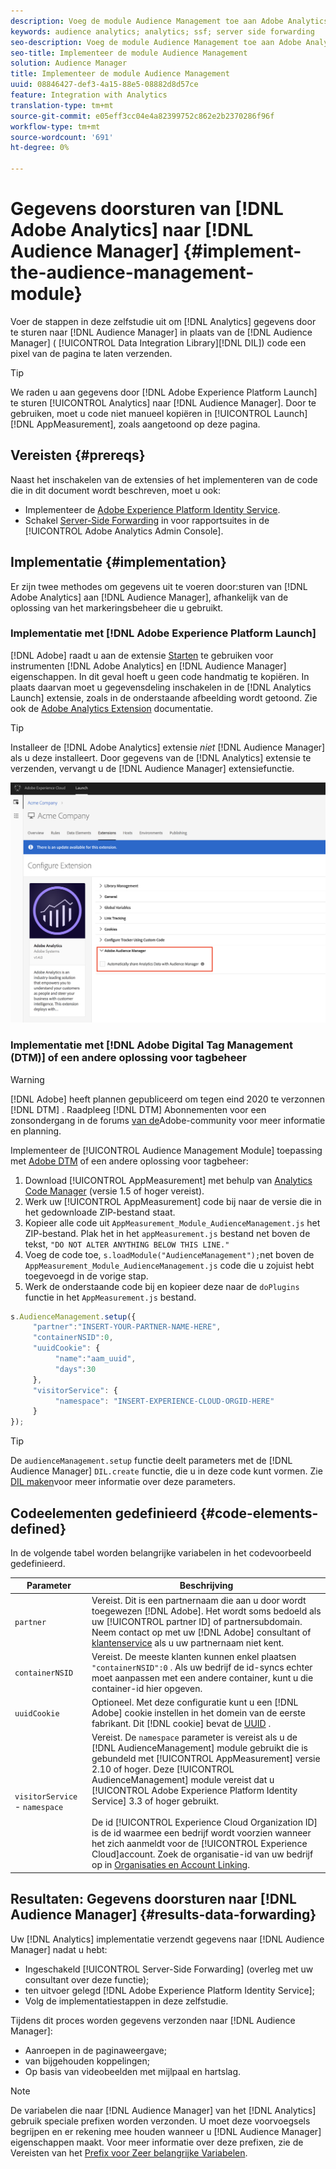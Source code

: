 ```yaml
---
description: Voeg de module Audience Management toe aan Adobe Analytics AppMeasurement om Analytics-gegevens door te sturen naar Audience Manager in plaats van dat de DIL-code (Audience Manager Data Integration Library) een pixel van de pagina verzendt.
keywords: audience analytics; analytics; ssf; server side forwarding
seo-description: Voeg de module Audience Management toe aan Adobe Analytics AppMeasurement om Analytics-gegevens door te sturen naar Audience Manager in plaats van dat de DIL-code (Audience Manager Data Integration Library) een pixel van de pagina verzendt.
seo-title: Implementeer de module Audience Management
solution: Audience Manager
title: Implementeer de module Audience Management
uuid: 08846427-def3-4a15-88e5-08882d8d57ce
feature: Integration with Analytics
translation-type: tm+mt
source-git-commit: e05eff3cc04e4a82399752c862e2b2370286f96f
workflow-type: tm+mt
source-wordcount: '691'
ht-degree: 0%

---
```



# Gegevens doorsturen van [!DNL Adobe Analytics] naar [!DNL Audience Manager] {#implement-the-audience-management-module}

Voer de stappen in deze zelfstudie uit om [!DNL Analytics] gegevens door te sturen naar [!DNL Audience Manager] in plaats van de [!DNL Audience Manager] ( [!UICONTROL Data Integration Library][!DNL DIL]) code een pixel van de pagina te laten verzenden.

>[!TIP]
>
>We raden u aan gegevens door [!DNL Adobe Experience Platform Launch] te sturen [!UICONTROL Analytics] naar [!DNL Audience Manager]. Door te gebruiken, moet u code niet manueel kopiëren in [!UICONTROL Launch][!DNL AppMeasurement], zoals aangetoond op deze pagina.

## Vereisten {#prereqs}

Naast het inschakelen van de extensies of het implementeren van de code die in dit document wordt beschreven, moet u ook:

* Implementeer de [Adobe Experience Platform Identity Service](https://docs.adobe.com/content/help/en/id-service/using/home.html).
* Schakel [Server-Side Forwarding](https://docs.adobe.com/help/en/analytics/admin/admin-tools/server-side-forwarding/ssf.html) in voor rapportsuites in de [!UICONTROL Adobe Analytics Admin Console].

## Implementatie {#implementation}

Er zijn twee methodes om gegevens uit te voeren door:sturen van [!DNL Adobe Analytics] aan [!DNL Audience Manager], afhankelijk van de oplossing van het markeringsbeheer die u gebruikt.

### Implementatie met [!DNL Adobe Experience Platform Launch]

[!DNL Adobe] raadt u aan de extensie [Starten](https://docs.adobe.com/content/help/en/launch/using/overview.html) te gebruiken voor instrumenten [!DNL Adobe Analytics] en [!DNL Audience Manager] eigenschappen. In dit geval hoeft u geen code handmatig te kopiëren. In plaats daarvan moet u gegevensdeling inschakelen in de [!DNL Analytics Launch] extensie, zoals in de onderstaande afbeelding wordt getoond. Zie ook de [Adobe Analytics Extension](https://docs.adobe.com/content/help/en/launch/using/extensions-ref/adobe-extension/analytics-extension/overview.html#adobe-audience-manager) documentatie.

>[!TIP]
>
>Installeer de [!DNL Adobe Analytics] extensie *niet* [!DNL Audience Manager] als u deze installeert. Door gegevens van de [!DNL Analytics] extensie te verzenden, vervangt u de [!DNL Audience Manager] extensiefunctie.

![Gegevens delen inschakelen van de Adobe Analytics-extensie naar Audience Manager](/help/using/integration/assets/analytics-to-aam.png)

### Implementatie met [!DNL Adobe Digital Tag Management (DTM)] of een andere oplossing voor tagbeheer

>[!WARNING]
>
>[!DNL Adobe] heeft plannen gepubliceerd om tegen eind 2020 te verzonnen [!DNL DTM] . Raadpleeg [!DNL DTM] Abonnementen voor een zonsondergang in de forums [van de](https://forums.adobe.com/community/experience-cloud/platform/launch/blog/2018/10/05/dtm-plans-for-a-sunset)Adobe-community voor meer informatie en planning.

Implementeer de [!UICONTROL Audience Management Module] toepassing met [Adobe DTM](https://docs.adobe.com/content/help/en/dtm/using/dtm-home.html) of een andere oplossing voor tagbeheer:

1. Download [!UICONTROL AppMeasurement] met behulp van [Analytics Code Manager](https://docs.adobe.com/content/help/en/analytics/admin/admin-tools/code-manager-admin.html) (versie 1.5 of hoger vereist).
1. Werk uw [!UICONTROL AppMeasurement] code bij naar de versie die in het gedownloade ZIP-bestand staat.
1. Kopieer alle code uit `AppMeasurement_Module_AudienceManagement.js` het ZIP-bestand. Plak het in het `appMeasurement.js` bestand net boven de tekst, `"DO NOT ALTER ANYTHING BELOW THIS LINE."`
1. Voeg de code toe, `s.loadModule("AudienceManagement");`net boven de `AppMeasurement_Module_AudienceManagement.js` code die u zojuist hebt toegevoegd in de vorige stap.
1. Werk de onderstaande code bij en kopieer deze naar de `doPlugins` functie in het `AppMeasurement.js` bestand.

```js
s.AudienceManagement.setup({ 
     "partner":"INSERT-YOUR-PARTNER-NAME-HERE", 
     "containerNSID":0, 
     "uuidCookie": { 
          "name":"aam_uuid", 
          "days":30
     },
     "visitorService": {
          "namespace": "INSERT-EXPERIENCE-CLOUD-ORGID-HERE" 
     } 
});
```

>[!TIP]
>
>De `audienceManagement.setup` functie deelt parameters met de [!DNL Audience Manager] `DIL.create` functie, die u in deze code kunt vormen. Zie [DIL maken](../../dil/dil-class-overview/dil-create.md#dil-create)voor meer informatie over deze parameters.

## Codeelementen gedefinieerd {#code-elements-defined}

In de volgende tabel worden belangrijke variabelen in het codevoorbeeld gedefinieerd.

| Parameter | Beschrijving |
|--- |--- |
| `partner` | Vereist. Dit is een partnernaam die aan u door wordt toegewezen [!DNL Adobe]. Het wordt soms bedoeld als uw [!UICONTROL partner ID] of partnersubdomain.  Neem contact op met uw [!DNL Adobe] consultant of [klantenservice](https://helpx.adobe.com/marketing-cloud/contact-support.html) als u uw partnernaam niet kent. |
| `containerNSID` | Vereist. De meeste klanten kunnen enkel plaatsen `"containerNSID":0` . Als uw bedrijf de id-syncs echter moet aanpassen met een andere container, kunt u die container-id hier opgeven. |
| `uuidCookie` | Optioneel. Met deze configuratie kunt u een [!DNL Adobe] cookie instellen in het domein van de eerste fabrikant. Dit [!DNL cookie] bevat de [UUID](../../reference/ids-in-aam.md) . |
| `visitorService` - `namespace` | Vereist. De `namespace` parameter is vereist als u de [!DNL AudienceManagement] module gebruikt die is gebundeld met [!UICONTROL AppMeasurement] versie 2.10 of hoger. Deze [!UICONTROL AudienceManagement] module vereist dat u [!UICONTROL Adobe Experience Platform Identity Service] 3.3 of hoger gebruikt. <br><br>De id [!UICONTROL Experience Cloud Organization ID] is de id waarmee een bedrijf wordt voorzien wanneer het zich aanmeldt voor de [!UICONTROL Experience Cloud]account. Zoek de organisatie-id van uw bedrijf op in [Organisaties en Account Linking](https://docs.adobe.com/content/help/en/core-services/interface/manage-users-and-products/organizations.html). |

## Resultaten: Gegevens doorsturen naar [!DNL Audience Manager] {#results-data-forwarding}

Uw [!DNL Analytics] implementatie verzendt gegevens naar [!DNL Audience Manager] nadat u hebt:

* Ingeschakeld [!UICONTROL Server-Side Forwarding] (overleg met uw consultant over deze functie);
* ten uitvoer gelegd [!DNL Adobe Experience Platform Identity Service];
* Volg de implementatiestappen in deze zelfstudie.

Tijdens dit proces worden gegevens verzonden naar [!DNL Audience Manager]:

* Aanroepen in de paginaweergave;
* van bijgehouden koppelingen;
* Op basis van videobeelden met mijlpaal en hartslag.

>[!NOTE]
>
>De variabelen die naar [!DNL Audience Manager] van het [!DNL Analytics] gebruik speciale prefixen worden verzonden. U moet deze voorvoegsels begrijpen en er rekening mee houden wanneer u [!DNL Audience Manager] eigenschappen maakt. Voor meer informatie over deze prefixen, zie de Vereisten van het [Prefix voor Zeer belangrijke Variabelen](../../features/traits/trait-variable-prefixes.md).
